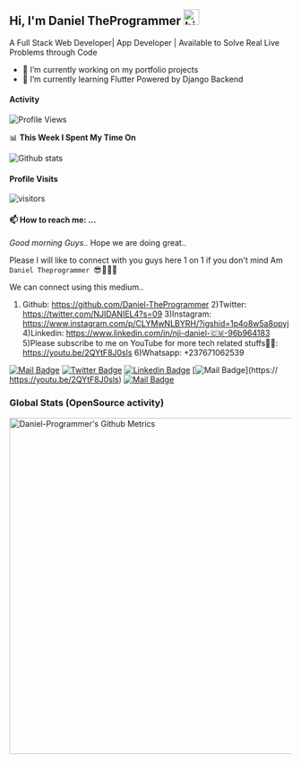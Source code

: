  ## Hi, I'm Daniel TheProgrammer <img src="https://user-images.githubusercontent.com/1303154/88677602-1635ba80-d120-11ea-84d8-d263ba5fc3c0.gif" width="28px" alt="hi">

 A Full Stack Web Developer| App Developer | Available to Solve Real Live Problems through Code
- 🔭 I’m currently working on my portfolio projects
- 🌱 I’m currently learning Flutter Powered by Django Backend

#### Activity
<!--START_SECTION:waka-->
![Profile Views](http://img.shields.io/badge/Profile%20Views-25-blue)

📊 **This Week I Spent My Time On** 




<!--END_SECTION:waka-->


![Github stats](https://github-readme-stats.vercel.app/api?username=Daniel-TheProgrammer&theme=vue&show_icons=true&count_private=true)
 
 #### Profile Visits 

![visitors](https://visitor-badge.glitch.me/badge?page_id=Daniel-TheProgrammer)

#### 📫 How to reach me: ...
*Good morning Guys..*
Hope we are doing great..

Please I will like to connect with you guys here 1 on 1 if you don't mind
Am ```Daniel Theprogrammer ```😎👨🏾‍💻

We can connect using this medium..

1) Github: https://github.com/Daniel-TheProgrammer
2)Twitter: https://twitter.com/NJIDANIEL4?s=09
3)Instagram: https://www.instagram.com/p/CLYMwNLBYRH/?igshid=1p4o8w5a8opyj
4)Linkedin: https://www.linkedin.com/in/nji-daniel-🇨🇲-96b964183
5)Please subscribe to me on YouTube for more tech related stuffs🙏🏾: https://youtu.be/2QYtF8J0sls
6)Whatsapp: +237671062539


[![Mail Badge](https://img.shields.io/badge/-njidaniel-c0392b?style=flat&labelColor=c0392b&logo=gmail&logoColor=white)](mailto:njid18753@gmail.com)
[![Twitter Badge](https://img.shields.io/badge/-@NJIDANIEL4-1ca0f1?style=flat&labelColor=1ca0f1&logo=twitter&logoColor=white&link=https://twitter.com/NJIDANIEL4)](https://twitter.com/NJIDANIEL4/) [![Linkedin Badge](https://img.shields.io/badge/-nji-daniel-cm-0e76a8?style=flat&labelColor=0e76a8&logo=linkedin&logoColor=white)](https://www.linkedin.com/in/nji-daniel-cm-0b8ba0195/)
 [![Mail Badge](https://img.shields.io/badge/-Daniel-TheProgrammer-e74c3c?style=flat&labelColor=e74c3c&logo=youtube&logoColor=white)](https:// https://youtu.be/2QYtF8J0sls)  [![Mail Badge](https://img.shields.io/badge/-@njidanilo-405DE6?style=flat&labelColor=5851DB&logo=instagram&logoColor=white)](https://instagram.com/njidanilo)


### Global Stats (OpenSource activity)
<p>
    <img width="600"  
         src="https://metrics.lecoq.io/Daniel-TheProgrammer?id=Daniel-TheProgrammer" 
         alt="Daniel-Programmer's Github Metrics"
    />
</p>


